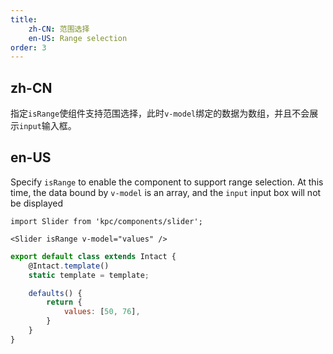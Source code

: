 ```yaml
---
title: 
    zh-CN: 范围选择
    en-US: Range selection
order: 3
---
```

## zh-CN

指定`isRange`使组件支持范围选择，此时`v-model`绑定的数据为数组，并且不会展示`input`输入框。

## en-US

Specify `isRange` to enable the component to support range selection. At this time, the data bound by `v-model` is an array, and the `input` input box will not be displayed

```vdt
import Slider from 'kpc/components/slider';

<Slider isRange v-model="values" />
```

```js
export default class extends Intact {
    @Intact.template()
    static template = template;

    defaults() {
        return {
            values: [50, 76],
        }
    }
}
```
